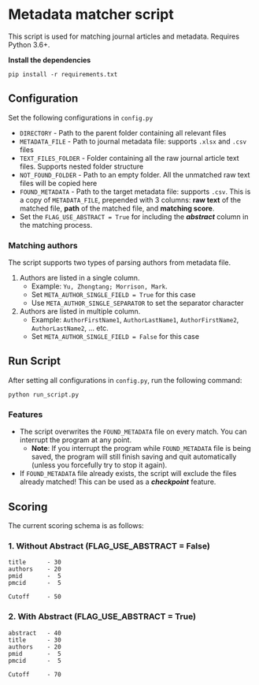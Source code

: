 # Metadata matcher script

This script is used for matching journal articles and metadata. Requires Python 3.6+.

**Install the dependencies**

```
pip install -r requirements.txt
```

## Configuration

Set the following configurations in `config.py`

* `DIRECTORY` - Path to the parent folder containing all relevant files
* `METADATA_FILE` - Path to journal metadata file: supports `.xlsx` and `.csv` files
* `TEXT_FILES_FOLDER` - Folder containing all the raw journal article text files. Supports nested folder structure
* `NOT_FOUND_FOLDER` - Path to an empty folder. All the unmatched raw text files will be copied here
* `FOUND_METADATA` - Path to the target metadata file: supports `.csv`. This is a copy of `METADATA_FILE`, prepended with 3 columns: **raw text** of the matched file, **path** of the matched file, and **matching score**.
* Set the `FLAG_USE_ABSTRACT = True` for including the ***abstract*** column in the matching process.

### Matching authors

The script supports two types of parsing authors from metadata file. 

1. Authors are listed in a single column. 
    * Example: `Yu, Zhongtang; Morrison, Mark`.
    * Set `META_AUTHOR_SINGLE_FIELD = True` for this case
    * Use `META_AUTHOR_SINGLE_SEPARATOR` to set the separator character
2. Authors are listed in multiple column.
    * Example: `AuthorFirstName1`, `AuthorLastName1`, `AuthorFirstName2`, `AuthorLastName2`, ... etc.
    * Set `META_AUTHOR_SINGLE_FIELD = False` for this case

## Run Script

After setting all configurations in `config.py`, run the following command:

```
python run_script.py
```

### Features

* The script overwrites the `FOUND_METADATA` file on every match. You can interrupt the program at any point. 
    * **Note**: If you interrupt the program while `FOUND_METADATA` file is being saved, the program will still finish saving and quit automatically (unless you forcefully try to stop it again).
* If `FOUND_METADATA` file already exists, the script will exclude the files already matched! This can be used as a ***checkpoint*** feature.

## Scoring

The current scoring schema is as follows:

### 1. Without Abstract (FLAG_USE_ABSTRACT = False)

```
title      - 30
authors    - 20
pmid       -  5
pmcid      -  5

Cutoff     - 50
```

### 2. With Abstract (FLAG_USE_ABSTRACT = True)

```
abstract   - 40
title      - 30
authors    - 20
pmid       -  5
pmcid      -  5

Cutoff     - 70
```